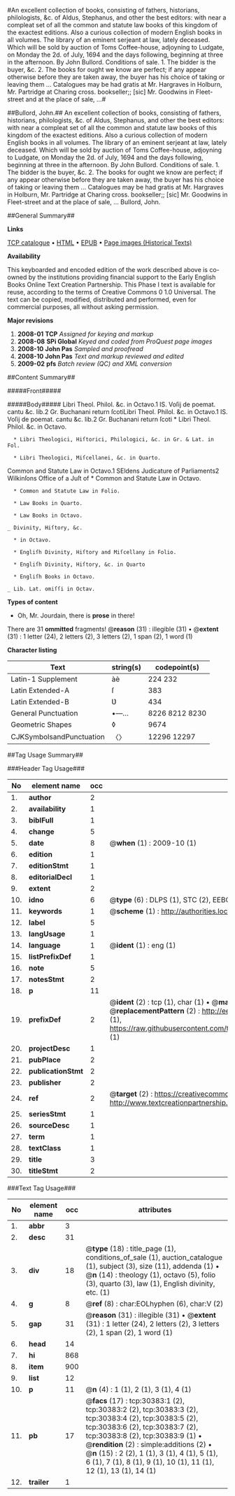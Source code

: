#An excellent collection of books, consisting of fathers, historians, philologists, &c. of Aldus, Stephanus, and other the best editors: with near a compleat set of all the common and statute law books of this kingdom of the exactest editions. Also a curious collection of modern English books in all volumes. The library of an eminent serjeant at law, lately deceased. Which will be sold by auction of Toms Coffee-house, adjoyning to Ludgate, on Monday the 2d. of July, 1694 and the days following, beginning at three in the afternoon. By John Bullord. Conditions of sale. 1. The bidder is the buyer, &c. 2. The books for ought we know are perfect; if any appear otherwise before they are taken away, the buyer has his choice of taking or leaving them ... Catalogues may be had gratis at Mr. Hargraves in Holburn, Mr. Partridge at Charing cross. bookseller;; [sic] Mr. Goodwins in Fleet-street and at the place of sale, ...#

##Bullord, John.##
An excellent collection of books, consisting of fathers, historians, philologists, &c. of Aldus, Stephanus, and other the best editors: with near a compleat set of all the common and statute law books of this kingdom of the exactest editions. Also a curious collection of modern English books in all volumes. The library of an eminent serjeant at law, lately deceased. Which will be sold by auction of Toms Coffee-house, adjoyning to Ludgate, on Monday the 2d. of July, 1694 and the days following, beginning at three in the afternoon. By John Bullord. Conditions of sale. 1. The bidder is the buyer, &c. 2. The books for ought we know are perfect; if any appear otherwise before they are taken away, the buyer has his choice of taking or leaving them ... Catalogues may be had gratis at Mr. Hargraves in Holburn, Mr. Partridge at Charing cross. bookseller;; [sic] Mr. Goodwins in Fleet-street and at the place of sale, ...
Bullord, John.

##General Summary##

**Links**

[TCP catalogue](http://www.ota.ox.ac.uk/tcp/)  • 
[HTML](http://tei.it.ox.ac.uk/tcp/Texts-HTML/free/A39/A39011.html)  • 
[EPUB](http://tei.it.ox.ac.uk/tcp/Texts-EPUB/free/A39/A39011.epub) • 
[Page images (Historical Texts)](https://data.historicaltexts.jisc.ac.uk/view?pubId=eebo-99825991e&pageId=eebo-99825991e-30383-1)

**Availability**

This keyboarded and encoded edition of the
	       work described above is co-owned by the institutions
	       providing financial support to the Early English Books
	       Online Text Creation Partnership. This Phase I text is
	       available for reuse, according to the terms of Creative
	       Commons 0 1.0 Universal. The text can be copied,
	       modified, distributed and performed, even for
	       commercial purposes, all without asking permission.

**Major revisions**

1. __2008-01__ __TCP__ *Assigned for keying and markup*
1. __2008-08__ __SPi Global__ *Keyed and coded from ProQuest page images*
1. __2008-10__ __John Pas__ *Sampled and proofread*
1. __2008-10__ __John Pas__ *Text and markup reviewed and edited*
1. __2009-02__ __pfs__ *Batch review (QC) and XML conversion*

##Content Summary##

#####Front#####

#####Body#####
Libri Theol. Philol. &c. in Octavo.1 IS. Voſij de poemat. cantu &c. lib.2 Gr. Buchanani return ſcotiLibri Theol. Philol. &c. in Octavo.1 IS. Voſij de poemat. cantu &c. lib.2 Gr. Buchanani return ſcoti
      * Libri Theol. Philol. &c. in Octavo.

      * Libri Theologici, Hiſtorici, Philologici, &c. in Gr. & Lat. in Fol.

      * Libri Theologici, Miſcellanei, &c. in Quarto.
Common and Statute Law in Octavo.1 SEldens Judicature of Parliaments2 Wilkinſons Office of a Juſt of
      * Common and Statute Law in Octavo.

      * Common and Statute Law in Folio.

      * Law Books in Quarto.

      * Law Books in Octavo.

    _ Divinity, Hiſtory, &c.

      * in Octavo.

      * Engliſh Divinity, Hiſtory and Miſcellany in Folio.

      * Engliſh Divinity, Hiſtory, &c. in Quarto

      * Engliſh Books in Octavo.

    _ Lib. Lat. omiſſi in Octav.

**Types of content**

  * Oh, Mr. Jourdain, there is **prose** in there!

There are 31 **ommitted** fragments! 
 @__reason__ (31) : illegible (31)  •  @__extent__ (31) : 1 letter (24), 2 letters (2), 3 letters (2), 1 span (2), 1 word (1)

**Character listing**


|Text|string(s)|codepoint(s)|
|---|---|---|
|Latin-1 Supplement|àè|224 232|
|Latin Extended-A|ſ|383|
|Latin Extended-B|Ʋ|434|
|General Punctuation|•—…|8226 8212 8230|
|Geometric Shapes|◊|9674|
|CJKSymbolsandPunctuation|〈〉|12296 12297|

##Tag Usage Summary##

###Header Tag Usage###

|No|element name|occ|attributes|
|---|---|---|---|
|1.|__author__|2||
|2.|__availability__|1||
|3.|__biblFull__|1||
|4.|__change__|5||
|5.|__date__|8| @__when__ (1) : 2009-10 (1)|
|6.|__edition__|1||
|7.|__editionStmt__|1||
|8.|__editorialDecl__|1||
|9.|__extent__|2||
|10.|__idno__|6| @__type__ (6) : DLPS (1), STC (2), EEBO-CITATION (1), PROQUEST (1), VID (1)|
|11.|__keywords__|1| @__scheme__ (1) : http://authorities.loc.gov/ (1)|
|12.|__label__|5||
|13.|__langUsage__|1||
|14.|__language__|1| @__ident__ (1) : eng (1)|
|15.|__listPrefixDef__|1||
|16.|__note__|5||
|17.|__notesStmt__|2||
|18.|__p__|11||
|19.|__prefixDef__|2| @__ident__ (2) : tcp (1), char (1)  •  @__matchPattern__ (2) : ([0-9\-]+):([0-9IVX]+) (1), (.+) (1)  •  @__replacementPattern__ (2) : http://eebo.chadwyck.com/downloadtiff?vid=$1&page=$2 (1), https://raw.githubusercontent.com/textcreationpartnership/Texts/master/tcpchars.xml#$1 (1)|
|20.|__projectDesc__|1||
|21.|__pubPlace__|2||
|22.|__publicationStmt__|2||
|23.|__publisher__|2||
|24.|__ref__|2| @__target__ (2) : https://creativecommons.org/publicdomain/zero/1.0/ (1), http://www.textcreationpartnership.org/docs/. (1)|
|25.|__seriesStmt__|1||
|26.|__sourceDesc__|1||
|27.|__term__|1||
|28.|__textClass__|1||
|29.|__title__|3||
|30.|__titleStmt__|2||


###Text Tag Usage###

|No|element name|occ|attributes|
|---|---|---|---|
|1.|__abbr__|3||
|2.|__desc__|31||
|3.|__div__|18| @__type__ (18) : title_page (1), conditions_of_sale (1), auction_catalogue (1), subject (3), size (11), addenda (1)  •  @__n__ (14) : theology (1), octavo (5), folio (3), quarto (3), law (1), English divinity, etc. (1)|
|4.|__g__|8| @__ref__ (8) : char:EOLhyphen (6), char:V (2)|
|5.|__gap__|31| @__reason__ (31) : illegible (31)  •  @__extent__ (31) : 1 letter (24), 2 letters (2), 3 letters (2), 1 span (2), 1 word (1)|
|6.|__head__|14||
|7.|__hi__|868||
|8.|__item__|900||
|9.|__list__|12||
|10.|__p__|11| @__n__ (4) : 1 (1), 2 (1), 3 (1), 4 (1)|
|11.|__pb__|17| @__facs__ (17) : tcp:30383:1 (2), tcp:30383:2 (2), tcp:30383:3 (2), tcp:30383:4 (2), tcp:30383:5 (2), tcp:30383:6 (2), tcp:30383:7 (2), tcp:30383:8 (2), tcp:30383:9 (1)  •  @__rendition__ (2) : simple:additions (2)  •  @__n__ (15) : 2 (2), 1 (1), 3 (1), 4 (1), 5 (1), 6 (1), 7 (1), 8 (1), 9 (1), 10 (1), 11 (1), 12 (1), 13 (1), 14 (1)|
|12.|__trailer__|1||
